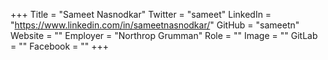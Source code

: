 +++
Title = "Sameet Nasnodkar"
Twitter = "sameet"
LinkedIn = "https://www.linkedin.com/in/sameetnasnodkar/"
GitHub = "sameetn"
Website = ""
Employer = "Northrop Grumman"
Role = ""
Image = ""
GitLab = ""
Facebook = ""
+++
